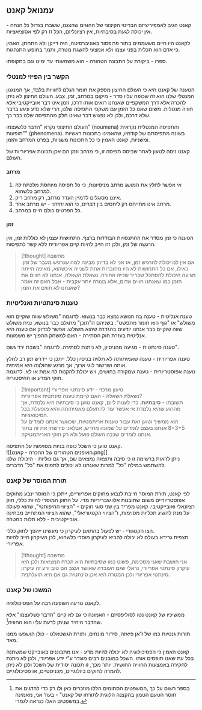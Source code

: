 ## עמנואל קאנט
קאנט הגיב לאמפיריציזם הבריטי הקיצוני של ההוגים שהצגנו,  ששברו בגדול כל הנחה - אין יכולת לגעת בסיבתיות, אין רציונליזם, הכל זז רק לפי אסוציאציות.

לקאנט היו חיים משעממים בתור פרופסור באוניברסיטה, היה דייקן ולא התחתן. האמין כי אדם הוא תכלית בפני עצמו ולא אמצעי להשגת מטרה, ותמך בחופש התנהגות.

ספרו - ביקורת על התבונה הטהורה - הוא משמעותי עד ימינו וגם בתקופתו.

### הקשר בין הפיזי למנטלי
הטענה של קאנט היא כי העולם החיצון מספק את חומר הגלם לחוויות בלבד, אך המנגנון המנטלי שלנו הוא זה שכופה עליו סדר - מיקום במרחב, זמן, צבע. העולם החיצון לא ניתן להכרה אלא דרך המשקפיים שאנחנו רואים אותו דרכו, וזמן אינו דבר אובייקטיבי אלא חוויה מנטלית. משום שאנו כל הזמן עם משקפי התפיסה שלנו, הרי שלא נדע וניגע בדבר שלא דרכם, ולכן לא נפגוש דבר שאינו חלק מהתפיסה שלנו כבר כך.

העולם החיצוני נקרא "הדבר כלשעצמו" (noumena) והתפיסה המנטלית נקראית "תופעות" (phenomena). בשונה מתפיסתם של קודמיו, שהאמינו בתכונות ראשיות ומשניות, קאנט האמין כי כל התכונות משניות, בפרט המרחב והזמן.

קאנט ניסה לטעון לאחר שביסס תפיסה זו, כי מרחב וזמן הם אכן תכונות אפריוריות של העולם.
#### מרחב
1. אי אפשר לחלץ את המושג מרחב מניסיונות, כי כל תפיסה מיוחסת מלכתחילה למרחב כלשהוא.
2. איננו מסוגלים לדמיין העדר מרחב, רק מרחב ריק.
3. מרחב אינו מתייחס רק ליחסים בין דברים, כי הוא יחידני - יש מרחב אחד.
4. כל הפרטים כולם חיים במרחב.
#### זמן
הטענה כי זמן מסדר את ההתנסויות הבודדות ברצף. התחושות עצמן לא כוללות זמן, אין הרגשה של זמן, ולכן זה חייב להיות קיים אפריורית ללא קשר לתפיסות.
>[!thought] מחשבה  
>אם אין לנו יכולת להרגיש זמן, אז אני לא בדיוק מבינה למה שנרגיש מעבר של זמן. כאילו, אם כל התחושות לא היו מחוברות אחת לשנייה איכשהוא, מאיפה הייתה מגיעה היכולת להסתכל שבריר שנייה אחורה. נשאלת השאלה, אנחנו לא חווים את הזמן כמו שאנחנו חווים אדום, אלא בצורה יותר עקבית - אבל האם זה אומר שאנחנו לא חווים את הזמן?

### טענות סינתטיות ואנליטיות
טענה אנליטית - טענה בה הנושא נמצא כבר בנשוא. לדוגמה "משולש שווה שוקיים הוא משולש" או "גוף הוא חומר מתפשט". בשניהם ה"תוכן" מתגלם כבר בנושא, נניח משולש שווה שוקיים כבר אנחנו יודעים בהגדרה שהוא משולש. אפשר לבדוק אם טענה היא אנליטית בעזרת חוק הסתירה - האם למשחק ההפוך יש משמעות.

טענה סינתטית - מגיעה מהניסיון, לא ניתנת לסתירה. לדוגמה "בשבת ירד גשם".

טענה אפריורית - טענה שאמיתותה לא תלויה בניסיון כלל. ייתכן כי יידרש זמן רב לחלץ אותה ושרשור לוגי ארוך, אך מרגע שחולצה היא אמיתית.  
טענה אפוסטריורית - טענה שמקורה בחושים, ויש יכולת להקנות לה אמת או לא. לדוגמה חוקי המדע או ההיסטוריה.
  
>[!important] טיעון מרכזי  - ידע סינתטי אפריורי  
> נשאלת השאלה - האם קיימת טענה סינתטית אפריורית?  
> תשובתו - **סיבתיות**. כדי לענות ליום, קאנט טוען כי סיבתיות היא נלמדת, אך מהרגע שהיא נלמדת אי אפשר עוד להתעלם מאמיתותה והיא מופעלת בכל הסיטואציות.  
> הוא ממשיך וטוען זאת עבור טענות אריתמטיות, שכאשר אנחנו לומדים על 3+5=8 אנחנו בעצם לומדים על שמונה מחדש, אבלאני פירשתי את זה בתור אנחנו לומדים שככה העולם פועל ולא רק חוקי האריתמטיקה.

קאנט טוען כי השכל כופה בניות מסוימות על התפיסה.  
![[האופנים הטהורים של ההכרה - קאנט.png]]  
 ניתן לראות ברשימה זו כי סיבה ותוצאה נמצאים שם, אך גם כוליות - היכולת שלנו להשתמש במילה "כל" למרות שאנחנו לא יכולים לתפוס את "כל" הדברים.
### תורת המוסר של קאנט
לפי קאנט, תורת המוסר חייבת לנבוע מחוקים אפריוריים, ייתכן כי המוסר ינבע מחוקים אפוסטריוריים משום שתובנות אלו שבריריות מדי. על החוק המוסרי להיות כללי, חוק רציונאלי ואובייקטיבי. קאנט מפריד בין שני סוגי חוקים - "הציווי ההיפותטי",  שהוא פעולה על מנת להשיג תכליות מסוימות, ו"הציווי הקטגוריאלי", שהוא הציווי המתחייב מבחינה אובייקטיבית - ללא תלות במטרה.  
  
הצו הקטגורי - יש לפעול בהתאם לעיקרון כי מעשינו ייהפך לחוק כללי.  
תצפית גרידא בעולם לא יכולה להביא לעיקרון מוסרי כלשהוא, לכן העיקרון חייב להיות אפריורי.  
>[!thought] מחשבה  
>אני חושבת שאני מסכימה, פשוט כמו שסיבתיות היא הכרח המציאות ולכן היא עיקרון סינתטי אפריורי, נראלי שגם העובדה שאושר ועצב הם טוב ורע זה עיקרון סינתטי אפריורי ולכן המטרה היא אכן סינתטית גם אם היא תועלתנית.

### המשכו של קאנט
לקאנט נודעה השפעה רבה על הפסיכולוגיה.

ממשיכיו של קאנט נטו לסוליפסיזם - האמונה כי גם לא קיים "הדבר כשלעצמו" אלא שהדבר היחיד שניתן לדעת עליו הוא החוויה[^2].

תורות גנטיות כמו של ז'אן פיאזה, סידור מונחים, ותורת הגשטאלט - כולן הושפעו ממנו מאד.

קאנט האמין כי הפסיכולוגיה לא יכולה להיות מדע - אנו מתבוננים באובייקט שמשתנה בכל עת שאנו תופסים אותו. השכל במובנים רבים מוגדר ע"י ידע אפריורי, ולכן לא ניתנת לחקירה באמצעות החוויה החושית. יותר מכך, זו תכונה יסודית של השכל ולכן לא ניתן להמרה לחוקים ביולוגייים, מכניסטיים, או פסיכולוגיים.

[^1]: איך זה מתחבר עם הקטע של זה שאנחנו מניחים סיבתיות לפני הכול? הרי אי אפשר להסיק סיבתיות.
[^2]: בספר רשום על כך ,המשפטים הסתומים הללו מוזכרים כאן ולו רק כדי להדגים את חוסר הטעם הטמון בהקצנה הלוגית לתורתו של קאנט" - בעוד אני, מאמינה במשפטים האלו כנראה לגמרי.